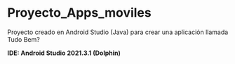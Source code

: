# Proyecto_Apps_moviles
Proyecto creado en Android Studio (Java) para crear una aplicación llamada Tudo Bem?

**IDE: Android Studio 2021.3.1 (Dolphin)**

